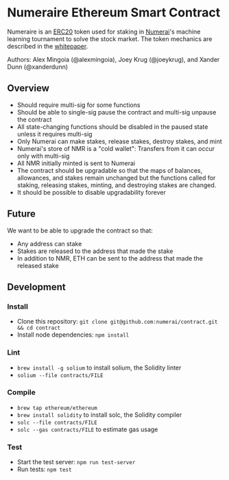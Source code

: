 # Numeraire Ethereum Smart Contract

Numeraire is an [ERC20](https://github.com/ethereum/EIPs/issues/20) token used for staking in [Numerai](https://numer.ai)'s machine learning tournament to solve the stock market.  The token mechanics are described in the [whitepaper](https://numer.ai/whitepaper.pdf).

Authors: Alex Mingoia (@alexmingoia), Joey Krug (@joeykrug), and Xander Dunn (@xanderdunn)

## Overview
- Should require multi-sig for some functions
- Should be able to single-sig pause the contract and multi-sig unpause the contract
- All state-changing functions should be disabled in the paused state unless it requires multi-sig
- Only Numerai can make stakes, release stakes, destroy stakes, and mint
- Numerai's store of NMR is a "cold wallet": Transfers from it can occur only with multi-sig
- All NMR initially minted is sent to Numerai
- The contract should be upgradable so that the maps of balances, allowances, and stakes remain unchanged but the functions called for staking, releasing stakes, minting, and destroying stakes are changed.
- It should be possible to disable upgradability forever

## Future
We want to be able to upgrade the contract so that:
- Any address can stake
- Stakes are released to the address that made the stake
- In addition to NMR, ETH can be sent to the address that made the released stake

## Development

### Install
- Clone this repository: `git clone git@github.com:numerai/contract.git && cd contract`
- Install node dependencies: `npm install`

### Lint
- `brew install -g solium` to install solium, the Solidity linter
- `solium --file contracts/FILE`

### Compile
- `brew tap ethereum/ethereum`
- `brew install solidity` to install solc, the Solidity compiler
- `solc --file contracts/FILE`
- `solc --gas contracts/FILE` to estimate gas usage

### Test
- Start the test server: `npm run test-server`
- Run tests: `npm test`
